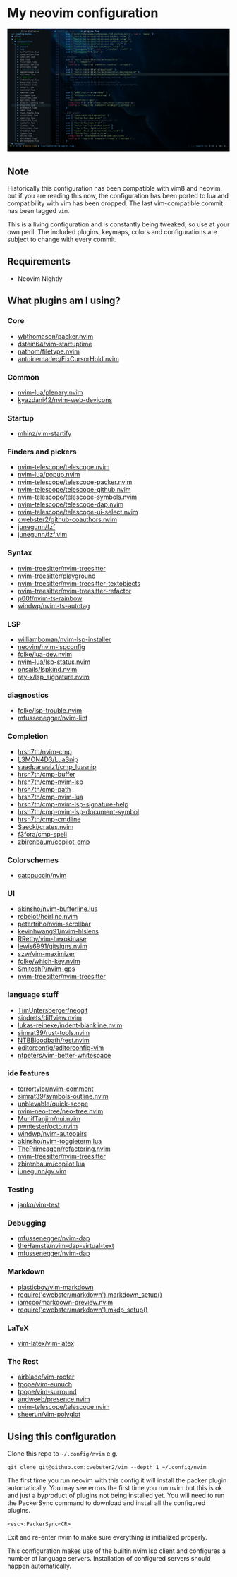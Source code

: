 # My neovim configuration

![image](https://raw.githubusercontent.com/cwebster2/vim/nvim-lua/.images/screenshot.png)

## Note
Historically this configuration has been compatible with vim8 and neovim, but if you are
reading this now, the configuration has been ported to lua and compatibility
with vim has been dropped.  The last vim-compatible commit has been tagged `vim`.

This is a living configuration and is constantly being tweaked, so use at your
own peril.  The included plugins, keymaps, colors and configurations are subject
to change with every commit.

## Requirements

- Neovim Nightly

## What plugins am I using?

### Core
 - [wbthomason/packer.nvim](https://github.com/wbthomason/packer.nvim)
 - [dstein64/vim-startuptime](https://github.com/dstein64/vim-startuptime)
 - [nathom/filetype.nvim](https://github.com/nathom/filetype.nvim)
 - [antoinemadec/FixCursorHold.nvim](https://github.com/antoinemadec/FixCursorHold.nvim)

### Common
- [nvim-lua/plenary.nvim](https://github.com/nvim-lua/plenary.nvim)
- [kyazdani42/nvim-web-devicons](https://github.com/kyazdani42/nvim-web-devicons)

### Startup
 - [mhinz/vim-startify](https://github.com/mhinz/vim-startify)

### Finders and pickers
 - [nvim-telescope/telescope.nvim](https://github.com/nvim-telescope/telescope.nvim)
 - [nvim-lua/popup.nvim](https://github.com/nvim-lua/popup.nvim)
 - [nvim-telescope/telescope-packer.nvim](https://github.com/nvim-telescope/telescope-packer.nvim)
 - [nvim-telescope/telescope-github.nvim](https://github.com/nvim-telescope/telescope-github.nvim)
 - [nvim-telescope/telescope-symbols.nvim](https://github.com/nvim-telescope/telescope-symbols.nvim)
 - [nvim-telescope/telescope-dap.nvim](https://github.com/nvim-telescope/telescope-dap.nvim)
 - [nvim-telescope/telescope-ui-select.nvim](https://github.com/nvim-telescope/telescope-ui-select.nvim)
 - [cwebster2/github-coauthors.nvim](https://github.com/cwebster2/github-coauthors.nvim)
 - [junegunn/fzf](https://github.com/junegunn/fzf)
 - [junegunn/fzf.vim](https://github.com/junegunn/fzf.vim)

### Syntax
 - [nvim-treesitter/nvim-treesitter](https://github.com/nvim-treesitter/nvim-treesitter)
 - [nvim-treesitter/playground](https://github.com/nvim-treesitter/playground)
 - [nvim-treesitter/nvim-treesitter-textobjects](https://github.com/nvim-treesitter/nvim-treesitter-textobjects)
 - [nvim-treesitter/nvim-treesitter-refactor](https://github.com/nvim-treesitter/nvim-treesitter-refactor)
 - [p00f/nvim-ts-rainbow](https://github.com/p00f/nvim-ts-rainbow)
 - [windwp/nvim-ts-autotag](https://github.com/windwp/nvim-ts-autotag)

### LSP
 - [williamboman/nvim-lsp-installer](https://github.com/williamboman/nvim-lsp-installer)
 - [neovim/nvim-lspconfig](https://github.com/neovim/nvim-lspconfig)
 - [folke/lua-dev.nvim](https://github.com/folke/lua-dev.nvim)
 - [nvim-lua/lsp-status.nvim](https://github.com/nvim-lua/lsp-status.nvim)
 - [onsails/lspkind.nvim](https://github.com/onsails/lspkind.nvim)
 - [ray-x/lsp_signature.nvim](https://github.com/ray-x/lsp_signature.nvim)

### diagnostics
 - [folke/lsp-trouble.nvim](https://github.com/folke/lsp-trouble.nvim)
 - [mfussenegger/nvim-lint](https://github.com/mfussenegger/nvim-lint)

### Completion
 - [hrsh7th/nvim-cmp](https://github.com/hrsh7th/nvim-cmp)
 - [L3MON4D3/LuaSnip](https://github.com/L3MON4D3/LuaSnip)
 - [saadparwaiz1/cmp_luasnip](https://github.com/saadparwaiz1/cmp_luasnip)
 - [hrsh7th/cmp-buffer](https://github.com/hrsh7th/cmp-buffer)
 - [hrsh7th/cmp-nvim-lsp](https://github.com/hrsh7th/cmp-nvim-lsp)
 - [hrsh7th/cmp-path](https://github.com/hrsh7th/cmp-path)
 - [hrsh7th/cmp-nvim-lua](https://github.com/hrsh7th/cmp-nvim-lua)
 - [hrsh7th/cmp-nvim-lsp-signature-help](https://github.com/hrsh7th/cmp-nvim-lsp-signature-help)
 - [hrsh7th/cmp-nvim-lsp-document-symbol](https://github.com/hrsh7th/cmp-nvim-lsp-document-symbol)
 - [hrsh7th/cmp-cmdline](https://github.com/hrsh7th/cmp-cmdline)
 - [Saecki/crates.nvim](https://github.com/Saecki/crates.nvim)
 - [f3fora/cmp-spell](https://github.com/f3fora/cmp-spell)
 - [zbirenbaum/copilot-cmp](https://github.com/zbirenbaum/copilot-cmp)

### Colorschemes
 - [catppuccin/nvim](https://github.com/catppuccin/nvim)

### UI
 - [akinsho/nvim-bufferline.lua](https://github.com/akinsho/nvim-bufferline.lua)
 - [rebelot/heirline.nvim](https://github.com/rebelot/heirline.nvim)
 - [petertriho/nvim-scrollbar](https://github.com/petertriho/nvim-scrollbar)
 - [kevinhwang91/nvim-hlslens](https://github.com/kevinhwang91/nvim-hlslens)
 - [RRethy/vim-hexokinase](https://github.com/RRethy/vim-hexokinase)
 - [lewis6991/gitsigns.nvim](https://github.com/lewis6991/gitsigns.nvim)
 - [szw/vim-maximizer](https://github.com/szw/vim-maximizer)
 - [folke/which-key.nvim](https://github.com/folke/which-key.nvim)
 - [SmiteshP/nvim-gps](https://github.com/SmiteshP/nvim-gps)
 - [nvim-treesitter/nvim-treesitter](https://github.com/nvim-treesitter/nvim-treesitter)

### language stuff
 - [TimUntersberger/neogit](https://github.com/TimUntersberger/neogit)
 - [sindrets/diffview.nvim](https://github.com/sindrets/diffview.nvim)
 - [lukas-reineke/indent-blankline.nvim](https://github.com/lukas-reineke/indent-blankline.nvim)
 - [simrat39/rust-tools.nvim](https://github.com/simrat39/rust-tools.nvim)
 - [NTBBloodbath/rest.nvim](https://github.com/NTBBloodbath/rest.nvim)
 - [editorconfig/editorconfig-vim](https://github.com/editorconfig/editorconfig-vim)
 - [ntpeters/vim-better-whitespace](https://github.com/ntpeters/vim-better-whitespace)

### ide features
 - [terrortylor/nvim-comment](https://github.com/terrortylor/nvim-comment)
 - [simrat39/symbols-outline.nvim](https://github.com/simrat39/symbols-outline.nvim)
 - [unblevable/quick-scope](https://github.com/unblevable/quick-scope)
 - [nvim-neo-tree/neo-tree.nvim](https://github.com/nvim-neo-tree/neo-tree.nvim)
 - [MunifTanjim/nui.nvim](https://github.com/MunifTanjim/nui.nvim)
 - [pwntester/octo.nvim](https://github.com/pwntester/octo.nvim)
 - [windwp/nvim-autopairs](https://github.com/windwp/nvim-autopairs)
 - [akinsho/nvim-toggleterm.lua](https://github.com/akinsho/nvim-toggleterm.lua)
 - [ThePrimeagen/refactoring.nvim](https://github.com/ThePrimeagen/refactoring.nvim)
 - [nvim-treesitter/nvim-treesitter](https://github.com/nvim-treesitter/nvim-treesitter)
 - [zbirenbaum/copilot.lua](https://github.com/zbirenbaum/copilot.lua)
 - [junegunn/gv.vim](https://github.com/junegunn/gv.vim)

### Testing
 - [janko/vim-test](https://github.com/janko/vim-test)

### Debugging
 - [mfussenegger/nvim-dap](https://github.com/mfussenegger/nvim-dap)
 - [theHamsta/nvim-dap-virtual-text](https://github.com/theHamsta/nvim-dap-virtual-text)
 - [mfussenegger/nvim-dap](https://github.com/mfussenegger/nvim-dap)

### Markdown
 - [plasticboy/vim-markdown](https://github.com/plasticboy/vim-markdown)
 - [require('cwebster/markdown').markdown_setup()](https://github.com/require('cwebster/markdown').markdown_setup())
 - [iamcco/markdown-preview.nvim](https://github.com/iamcco/markdown-preview.nvim)
 - [require('cwebster/markdown').mkdp_setup()](https://github.com/require('cwebster/markdown').mkdp_setup())

### LaTeX
 - [vim-latex/vim-latex](https://github.com/vim-latex/vim-latex)

### The Rest
 - [airblade/vim-rooter](https://github.com/airblade/vim-rooter)
 - [tpope/vim-eunuch](https://github.com/tpope/vim-eunuch)
 - [tpope/vim-surround](https://github.com/tpope/vim-surround)
 - [andweeb/presence.nvim](https://github.com/andweeb/presence.nvim)
 - [nvim-telescope/telescope.nvim](https://github.com/nvim-telescope/telescope.nvim)
 - [sheerun/vim-polyglot](https://github.com/sheerun/vim-polyglot)

## Using this configuration

Clone this repo to `~/.config/nvim` e.g.

    git clone git@github.com:cwebster2/vim --depth 1 ~/.config/nvim

The first time you run neovim with this config it will install the packer plugin
automatically.  You may see errors the first time you run nvim but this is ok and
just a byproduct of plugins not being installed yet.
You will need to run the PackerSync command to download and install
all the configured plugins.

    <esc>:PackerSync<CR>

Exit and re-enter nvim to make sure everything is initialized properly.

This configuration makes use of the builtin nvim lsp client and configures a number
of language servers. Installation of configured servers should happen automatically. 


